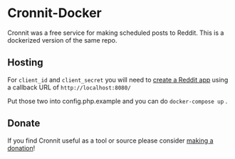 
# Cronnit-Docker

Cronnit was a free service for making scheduled posts to Reddit.
This is a dockerized version of the same repo.

## Hosting


For `client_id` and `client_secret` you will need to
[create a Reddit app](https://www.reddit.com/prefs/apps) using a callback URL
of `http://localhost:8080/`

Put those two into config.php.example and you can do `docker-compose up` .

## Donate

If you find Cronnit useful as a tool or source please consider
[making a donation](https://cronnit.us/donate)!
